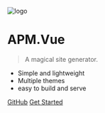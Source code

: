 ![logo](_media/icon.svg)

# APM.Vue

> A magical site generator.

* Simple and lightweight 
* Multiple themes
* easy to build and serve

[GitHub](https://github.com/leonllzhang/APM.Thesis)
[Get Started](#quick-start)